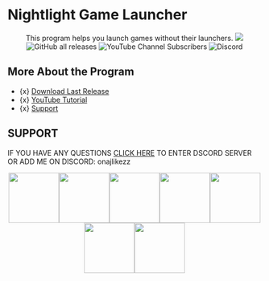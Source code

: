 # Nightlight Game Launcher
<p align="center">
  This program helps you launch games without their launchers.
  <img src="SCRS/NEW_NLLMAIN.PNG"        /n>
  <img alt="GitHub all releases" src="https://img.shields.io/github/downloads/onajlikezz/Nightlight-Game-Launcher/total?logo=GitHub">
  <img alt="YouTube Channel Subscribers" src="https://img.shields.io/youtube/channel/subscribers/UCPGq5aI894K7cr0xvu0vJZQ?logo=YouTube&logoColor=red&style=flat-square">
  <img alt="Discord" src="https://img.shields.io/discord/1196052745979957278?logo=discord&style=flat-square">
</p>

## More About the Program
- {x} [Download Last Release](https://github.com/onajlikezz/Nightlight-Game-Launcher/releases)
- {x} [YouTube Tutorial](https://www.youtube.com/watch?v=WnMs0cusbwk)
- {x} [Support](#SUPPORT)

## SUPPORT
IF YOU HAVE ANY QUESTIONS [CLICK HERE](https://discord.gg/pBFaCQQVBV) TO ENTER DSCORD SERVER
OR ADD ME ON DISCORD: onajlikezz

<p align="center">
  <img src="https://media3.giphy.com/media/ln7z2eWriiQAllfVcn/200w.webp" width="100"><img src="https://i.giphy.com/media/LMt9638dO8dftAjtco/200.webp" width="100"><img src="https://i.giphy.com/media/eNAsjO55tPbgaor7ma/200w.webp" width="100"><img src="https://i.giphy.com/media/VgGthkhUvGgOit7Y9i/200.webp" width="100"><img src="https://media3.giphy.com/media/kdFc8fubgS31b8DsVu/giphy.webp" width="100"><img src="https://i.giphy.com/media/KzJkzjggfGN5Py6nkT/200.webp" width="100"><img src="https://i.giphy.com/media/IdyAQJVN2kVPNUrojM/200.webp" width="100">
</p> 
